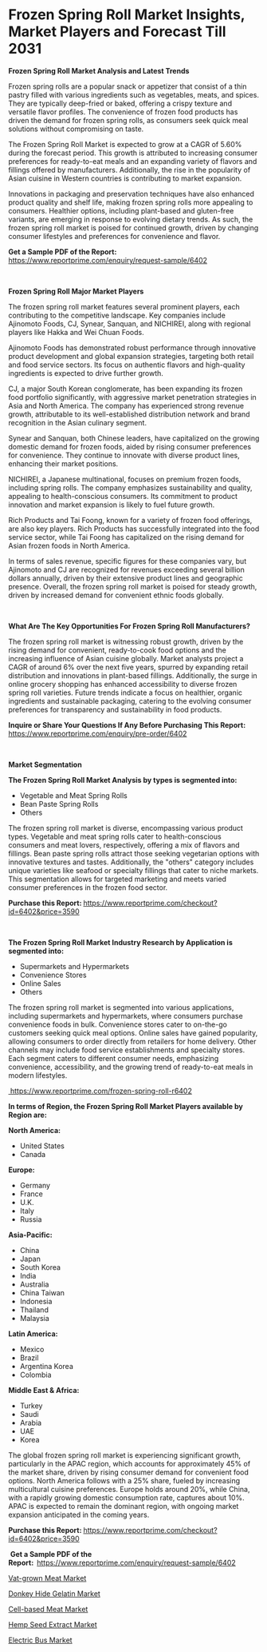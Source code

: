 <p><h1>Frozen Spring Roll Market Insights, Market Players and Forecast Till 2031</h1></p><p><strong>Frozen Spring Roll Market Analysis and Latest Trends</strong></p>
<p><p>Frozen spring rolls are a popular snack or appetizer that consist of a thin pastry filled with various ingredients such as vegetables, meats, and spices. They are typically deep-fried or baked, offering a crispy texture and versatile flavor profiles. The convenience of frozen food products has driven the demand for frozen spring rolls, as consumers seek quick meal solutions without compromising on taste.</p><p>The Frozen Spring Roll Market is expected to grow at a CAGR of 5.60% during the forecast period. This growth is attributed to increasing consumer preferences for ready-to-eat meals and an expanding variety of flavors and fillings offered by manufacturers. Additionally, the rise in the popularity of Asian cuisine in Western countries is contributing to market expansion. </p><p>Innovations in packaging and preservation techniques have also enhanced product quality and shelf life, making frozen spring rolls more appealing to consumers. Healthier options, including plant-based and gluten-free variants, are emerging in response to evolving dietary trends. As such, the frozen spring roll market is poised for continued growth, driven by changing consumer lifestyles and preferences for convenience and flavor.</p></p>
<p><strong>Get a Sample PDF of the Report:&nbsp;</strong> <a href="https://www.reportprime.com/enquiry/request-sample/6402">https://www.reportprime.com/enquiry/request-sample/6402</a></p>
<p>&nbsp;</p>
<p><strong>Frozen Spring Roll Major Market Players</strong></p>
<p><p>The frozen spring roll market features several prominent players, each contributing to the competitive landscape. Key companies include Ajinomoto Foods, CJ, Synear, Sanquan, and NICHIREI, along with regional players like Hakka and Wei Chuan Foods.</p><p>Ajinomoto Foods has demonstrated robust performance through innovative product development and global expansion strategies, targeting both retail and food service sectors. Its focus on authentic flavors and high-quality ingredients is expected to drive further growth.</p><p>CJ, a major South Korean conglomerate, has been expanding its frozen food portfolio significantly, with aggressive market penetration strategies in Asia and North America. The company has experienced strong revenue growth, attributable to its well-established distribution network and brand recognition in the Asian culinary segment.</p><p>Synear and Sanquan, both Chinese leaders, have capitalized on the growing domestic demand for frozen foods, aided by rising consumer preferences for convenience. They continue to innovate with diverse product lines, enhancing their market positions.</p><p>NICHIREI, a Japanese multinational, focuses on premium frozen foods, including spring rolls. The company emphasizes sustainability and quality, appealing to health-conscious consumers. Its commitment to product innovation and market expansion is likely to fuel future growth.</p><p>Rich Products and Tai Foong, known for a variety of frozen food offerings, are also key players. Rich Products has successfully integrated into the food service sector, while Tai Foong has capitalized on the rising demand for Asian frozen foods in North America.</p><p>In terms of sales revenue, specific figures for these companies vary, but Ajinomoto and CJ are recognized for revenues exceeding several billion dollars annually, driven by their extensive product lines and geographic presence. Overall, the frozen spring roll market is poised for steady growth, driven by increased demand for convenient ethnic foods globally.</p></p>
<p>&nbsp;</p>
<p><strong>What Are The Key Opportunities For Frozen Spring Roll Manufacturers?</strong></p>
<p><p>The frozen spring roll market is witnessing robust growth, driven by the rising demand for convenient, ready-to-cook food options and the increasing influence of Asian cuisine globally. Market analysts project a CAGR of around 6% over the next five years, spurred by expanding retail distribution and innovations in plant-based fillings. Additionally, the surge in online grocery shopping has enhanced accessibility to diverse frozen spring roll varieties. Future trends indicate a focus on healthier, organic ingredients and sustainable packaging, catering to the evolving consumer preferences for transparency and sustainability in food products.</p></p>
<p><strong>Inquire or Share Your Questions If Any Before Purchasing This Report:</strong> <a href="https://www.reportprime.com/enquiry/pre-order/6402">https://www.reportprime.com/enquiry/pre-order/6402</a></p>
<p>&nbsp;</p>
<p><strong>Market Segmentation</strong></p>
<p><strong>The Frozen Spring Roll Market Analysis by types is segmented into:</strong></p>
<p><ul><li>Vegetable and Meat Spring Rolls</li><li>Bean Paste Spring Rolls</li><li>Others</li></ul></p>
<p><p>The frozen spring roll market is diverse, encompassing various product types. Vegetable and meat spring rolls cater to health-conscious consumers and meat lovers, respectively, offering a mix of flavors and fillings. Bean paste spring rolls attract those seeking vegetarian options with innovative textures and tastes. Additionally, the "others" category includes unique varieties like seafood or specialty fillings that cater to niche markets. This segmentation allows for targeted marketing and meets varied consumer preferences in the frozen food sector.</p></p>
<p><strong>Purchase this Report:&nbsp;</strong><a href="https://www.reportprime.com/checkout?id=6402&price=3590">https://www.reportprime.com/checkout?id=6402&price=3590</a></p>
<p>&nbsp;</p>
<p><strong>The Frozen Spring Roll Market Industry Research by Application is segmented into:</strong></p>
<p><ul><li>Supermarkets and Hypermarkets</li><li>Convenience Stores</li><li>Online Sales</li><li>Others</li></ul></p>
<p><p>The frozen spring roll market is segmented into various applications, including supermarkets and hypermarkets, where consumers purchase convenience foods in bulk. Convenience stores cater to on-the-go customers seeking quick meal options. Online sales have gained popularity, allowing consumers to order directly from retailers for home delivery. Other channels may include food service establishments and specialty stores. Each segment caters to different consumer needs, emphasizing convenience, accessibility, and the growing trend of ready-to-eat meals in modern lifestyles.</p></p>
<p><a href="https://www.reportprime.com/frozen-spring-roll-r6402">&nbsp;https://www.reportprime.com/frozen-spring-roll-r6402</a></p>
<p><strong>In terms of Region, the Frozen Spring Roll Market Players available by Region are:</strong></p>
<p>
    <p> <strong> North America: </strong>
        <ul>
            <li>United States</li>
            <li>Canada</li>
        </ul>
        </p> 
    <p> <strong> Europe: </strong>
        <ul>
            <li>Germany</li>
            <li>France</li>
            <li>U.K.</li>
            <li>Italy</li>
            <li>Russia</li>
        </ul>
        </p> 
    <p> <strong> Asia-Pacific: </strong>
        <ul>
            <li>China</li>
            <li>Japan</li>
            <li>South Korea</li>
            <li>India</li>
            <li>Australia</li>
            <li>China Taiwan</li>
            <li>Indonesia</li>
            <li>Thailand</li>
            <li>Malaysia</li>
        </ul>
        </p> 
    <p> <strong> Latin America: </strong>
        <ul>
            <li>Mexico</li>
            <li>Brazil</li>
            <li>Argentina Korea</li>
            <li>Colombia</li>
        </ul>
        </p> 
    <p> <strong> Middle East & Africa: </strong>
        <ul>
            <li>Turkey</li>
            <li>Saudi</li>
            <li>Arabia</li>
            <li>UAE</li>
            <li>Korea</li>
        </ul>
    </p>
    </p>
<p><p>The global frozen spring roll market is experiencing significant growth, particularly in the APAC region, which accounts for approximately 45% of the market share, driven by rising consumer demand for convenient food options. North America follows with a 25% share, fueled by increasing multicultural cuisine preferences. Europe holds around 20%, while China, with a rapidly growing domestic consumption rate, captures about 10%. APAC is expected to remain the dominant region, with ongoing market expansion anticipated in the coming years.</p></p>
<p><strong>Purchase this Report: </strong><a href="https://www.reportprime.com/checkout?id=6402&price=3590">https://www.reportprime.com/checkout?id=6402&price=3590</a></p>
<p>&nbsp;<strong>Get a Sample PDF of the Report:&nbsp;&nbsp;</strong><a href="https://www.reportprime.com/enquiry/request-sample/6402">https://www.reportprime.com/enquiry/request-sample/6402</a></p>
<p><strong></strong></p>
<p><p><a href="https://issuu.com/reportprime-2/docs/vat-grown-meat-market-size-2030.ppt_3da231964c731a">Vat-grown Meat Market</a></p><p><a href="https://github.com/AshrafKhan865/Market-Research-Report-List-1/blob/main/donkey-hide-gelatin-market.md">Donkey Hide Gelatin Market</a></p><p><a href="https://issuu.com/reportprime-2/docs/cell-based-meat-market-size-2030.pp_5ed54ab4064e73">Cell-based Meat Market</a></p><p><a href="https://github.com/MaryNelson695/Market-Research-Report-List-1/blob/main/hemp-seed-extract-market.md">Hemp Seed Extract Market</a></p><p><a href="https://www.linkedin.com/pulse/how-electric-bus-market-evolve-growth-analysis-year-2024-xhcqe?trackingId=dx4YIVVrSFOuJKVVdJ16yw%3D%3D">Electric Bus Market</a></p></p>